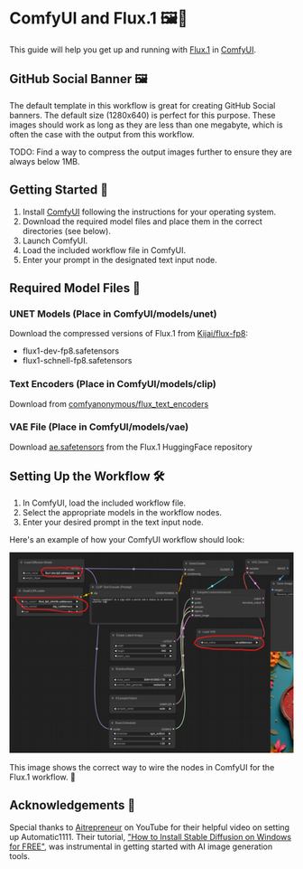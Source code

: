 # ComfyUI and Flux.1 🖼️🚀

This guide will help you get up and running with [Flux.1](https://blackforestlabs.ai/) in [ComfyUI](https://github.com/comfyanonymous/ComfyUI).

## GitHub Social Banner 🖼️

The default template in this workflow is great for creating GitHub Social banners. The default size (1280x640) is perfect for this purpose. These images should work as long as they are less than one megabyte, which is often the case with the output from this workflow.

TODO: Find a way to compress the output images further to ensure they are always below 1MB.

## Getting Started 🏁

1. Install [ComfyUI](https://github.com/comfyanonymous/ComfyUI) following the instructions for your operating system.
2. Download the required model files and place them in the correct directories (see below).
3. Launch ComfyUI.
4. Load the included workflow file in ComfyUI.
5. Enter your prompt in the designated text input node.

## Required Model Files 📁

### UNET Models (Place in ComfyUI/models/unet)
Download the compressed versions of Flux.1 from [Kijai/flux-fp8](https://huggingface.co/Kijai/flux-fp8/tree/main):
- flux1-dev-fp8.safetensors
- flux1-schnell-fp8.safetensors

### Text Encoders (Place in ComfyUI/models/clip)
Download from [comfyanonymous/flux_text_encoders](https://huggingface.co/comfyanonymous/flux_text_encoders/tree/main)

### VAE File (Place in ComfyUI/models/vae)
Download [ae.safetensors](https://huggingface.co/black-forest-labs/FLUX.1-schnell/blob/main/ae.safetensors) from the Flux.1 HuggingFace repository

## Setting Up the Workflow 🛠️

1. In ComfyUI, load the included workflow file.
2. Select the appropriate models in the workflow nodes.
3. Enter your desired prompt in the text input node.

Here's an example of how your ComfyUI workflow should look:

![ComfyUI Workflow Example](img/comfy-screen.png)

This image shows the correct way to wire the nodes in ComfyUI for the Flux.1 workflow. 🔌

## Acknowledgements 🙏

Special thanks to [Aitrepreneur](https://www.youtube.com/@Aitrepreneur) on YouTube for their helpful video on setting up Automatic1111. Their tutorial, ["How to Install Stable Diffusion on Windows for FREE"](https://www.youtube.com/watch?v=stOiAuyVnyQ), was instrumental in getting started with AI image generation tools.
